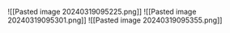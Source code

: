 ![[Pasted image 20240319095225.png]]
![[Pasted image 20240319095301.png]]
![[Pasted image 20240319095355.png]]